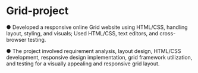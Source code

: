 # Grid-project
● Developed a responsive online Grid website using HTML/CSS, handling layout, styling, and visuals; Used
HTML/CSS, text editors, and cross-browser testing.


● The project involved requirement analysis, layout design, HTML/CSS development, responsive
design implementation, grid framework utilization, and testing for a visually appealing and
responsive grid layout.
